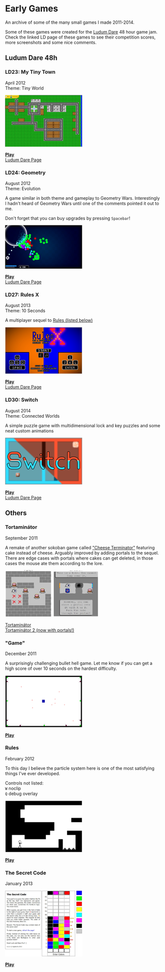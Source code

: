 # Early Games

An archive of some of the many small games I made 2011-2014.

Some of these games were created for the [Ludum Dare](https://ldjam.com) 48 hour game jam.
Check the linked LD page of these games to see their competition scores, more screenshots and some nice comments.

## Ludum Dare 48h

### LD23: My Tiny Town
April 2012<br/>
Theme: Tiny World

[<img src="screenshots/ld23-my-tiny-town.jpg" alt="Game" width="250"/>](https://mgabor3141.github.io/early-games/LD23/)<br/>

[**Play**](https://mgabor3141.github.io/early-games/LD23/)<br/>
[Ludum Dare Page](https://web.archive.org/web/20170925134156/http://ludumdare.com/compo/ludum-dare-23/?action=preview&uid=8391)

### LD24: Geometry
August 2012<br/>
Theme: Evolution

A game similar in both theme and gameplay to Geometry Wars.
Interestingly I hadn't heard of Geometry Wars until one of the comments
pointed it out to me.

Don't forget that you can buy upgrades by pressing `Spacebar`!

[<img src="screenshots/ld24-geometry.jpg" alt="Game" width="250"/>](https://mgabor3141.github.io/early-games/geometry/)<br/>

[**Play**](https://mgabor3141.github.io/early-games/geometry/)<br/>
[Ludum Dare Page](https://web.archive.org/web/20170731142933/http://ludumdare.com/compo/ludum-dare-24/?action=preview&uid=8391)

### LD27: Rules X
August 2013<br/>
Theme: 10 Seconds

A multiplayer sequel to [Rules (listed below)](#rules)

[<img src="screenshots/ld27-rules-X.jpg" alt="Game" width="250"/>](https://mgabor3141.github.io/early-games/LD27/)<br/>

[**Play**](https://mgabor3141.github.io/early-games/LD27/)<br/>
[Ludum Dare Page](https://web.archive.org/web/20160914200536/http://ludumdare.com/compo/ludum-dare-27/?action=preview&uid=8391)

### LD30: Switch
August 2014<br/>
Theme: Connected Worlds

A simple puzzle game with multidimensional lock and key puzzles and some neat custom animations

[<img src="screenshots/ld30-switch.jpg" alt="Game" width="250"/>](https://mgabor3141.github.io/early-games/LD30/)<br/>

[**Play**](https://mgabor3141.github.io/early-games/LD30/)<br/>
[Ludum Dare Page](https://web.archive.org/web/20170918021237/http://ludumdare.com/compo/ludum-dare-30/?action=preview&uid=8391)

## Others

### Tortaminátor
September 2011

A remake of another sokoban game called ["Cheese Terminator"](https://people.inf.elte.hu/hotsaai/Web2bead/SajtTerminator/)
featuring cake instead of cheese. Arguably improved by adding portals to the sequel.
There are edge cases with portals where cakes can get deleted,
in those cases the mouse ate them according to the lore.

[<img src="screenshots/tortaminator1.jpg" alt="Game" width="150"/>](https://mgabor3141.github.io/early-games/Tortaminátor/)
[<img src="screenshots/tortaminator2.jpg" alt="Game" width="150"/>](https://mgabor3141.github.io/early-games/Tortaminátor-2/)

[Tortaminátor](https://mgabor3141.github.io/early-games/Tortaminátor/)<br/>
[Tortaminátor 2 (now with portals!)](https://mgabor3141.github.io/early-games/Tortaminátor-2/)

### "Game"
December 2011

A surprisingly challenging bullet hell game.
Let me know if you can get a high score of over 10 seconds on the hardest difficulty.

[<img src="screenshots/game.jpg" alt="Game" width="250"/>](https://mgabor3141.github.io/early-games/game/)

[**Play**](https://mgabor3141.github.io/early-games/game/)

### Rules
February 2012

To this day I believe the particle system here is one of the most satisfying things I've ever developed.

Controls not listed:<br/>
`W` noclip<br/>
`Q` debug overlay

[<img src="screenshots/rules.jpg" alt="Game" width="250"/>](https://mgabor3141.github.io/early-games/rules/)

[**Play**](https://mgabor3141.github.io/early-games/rules/)

### The Secret Code
January 2013

[<img src="screenshots/secretcode.jpg" alt="Game" width="250"/>](https://mgabor3141.github.io/early-games/secretcode/)

[**Play**](https://mgabor3141.github.io/early-games/secretcode/)

